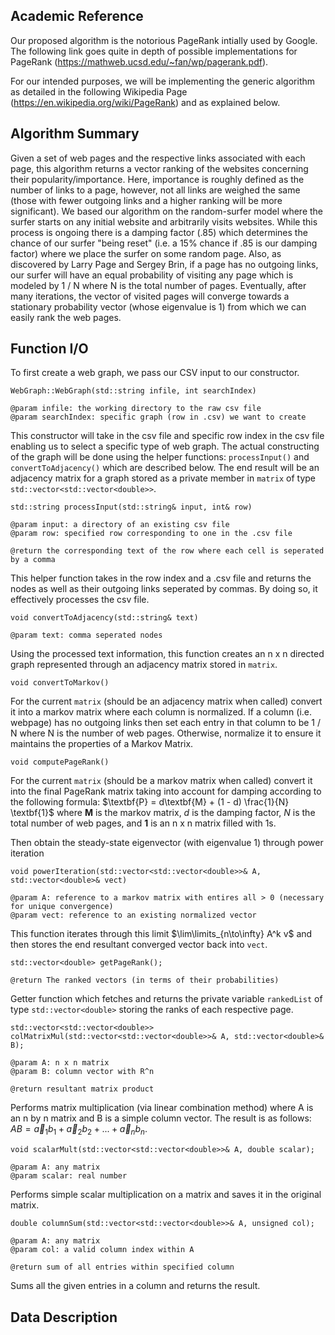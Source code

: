 ## Academic Reference

Our proposed algorithm is the notorious PageRank intially used by Google.
The following link goes quite in depth of possible implementations for PageRank (https://mathweb.ucsd.edu/~fan/wp/pagerank.pdf).

For our intended purposes, we will be implementing the generic algorithm as detailed in the following Wikipedia Page (https://en.wikipedia.org/wiki/PageRank) and as explained below.

## Algorithm Summary

Given a set of web pages and the respective links associated with each page, this algorithm returns a vector ranking of the websites concerning their popularity/importance. Here, importance is roughly defined as the number of links to a page, however, not all links are weighed the same (those with fewer outgoing links and a higher ranking will be more significant). We based our algorithm on the random-surfer model where the surfer starts on any initial website and arbitrarily visits websites. While this process is ongoing there is a damping factor (.85) which determines the chance of our surfer "being reset" (i.e. a 15% chance if .85 is our damping factor) where we place the surfer on some random page. Also, as discovered by Larry Page and Sergey Brin, if a page has no outgoing links, our surfer will have an equal probability of visiting any page which is modeled by 1 / N where N is the total number of pages. Eventually, after many iterations, the vector of visited pages will converge towards a stationary probability vector (whose eigenvalue is 1) from which we can easily rank the web pages.

## Function I/O 

To first create a web graph, we pass our CSV input to our constructor.

`WebGraph::WebGraph(std::string infile, int searchIndex)`
```
@param infile: the working directory to the raw csv file
@param searchIndex: specific graph (row in .csv) we want to create
```

This constructor will take in the csv file and specific row index in the csv file enabling us to select a specific type of web graph. The actual constructing of the graph will be done using the helper functions: 
`processInput()` and `convertToAdjacency()` which are described below. The end result will be an adjacency matrix for a graph stored as a private member in `matrix` of type `std::vector<std::vector<double>>`.

`std::string processInput(std::string& input, int& row)`
```
@param input: a directory of an existing csv file
@param row: specified row corresponding to one in the .csv file

@return the corresponding text of the row where each cell is seperated by a comma
```

This helper function takes in the row index and a .csv file and returns the nodes as well as their outgoing links seperated by commas. By doing so, it effectively processes the csv file.


`void convertToAdjacency(std::string& text)`
```
@param text: comma seperated nodes
```

Using the processed text information, this function creates an n x n directed graph represented through an adjacency matrix stored in `matrix`.

`void convertToMarkov()`

For the current `matrix` (should be an adjacency matrix when called) convert it into a markov matrix where each column is normalized. If a column (i.e. webpage) has no outgoing links then set each entry in that column to be 1 / N where N is the number of web pages. Otherwise, normalize it to ensure it maintains the properties of a Markov Matrix.

`void computePageRank()`

For the current `matrix` (should be a markov matrix when called) convert it into the final PageRank matrix taking into account for damping according to the following formula:
$\textbf{P} =  d\textbf{M} + (1 - d) \frac{1}{N} \textbf{1}$
where $\textbf{M}$ is the markov matrix, $d$ is the damping factor, $N$ is the total number of web pages, and $\textbf{1}$ is an n x n matrix filled with 1s.

Then obtain the steady-state eigenvector (with eigenvalue 1) through power iteration

`void powerIteration(std::vector<std::vector<double>>& A, std::vector<double>& vect)`
```
@param A: reference to a markov matrix with entires all > 0 (necessary for unique convergence)
@param vect: reference to an existing normalized vector
```
This function iterates through this limit $\lim\limits_{n\to\infty} A^k v$ and then stores the end resultant converged vector back into `vect`. 

`std::vector<double> getPageRank();`
```
@return The ranked vectors (in terms of their probabilities)
```
Getter function which fetches and returns the private variable `rankedList` of type `std::vector<double>` storing the ranks of each respective page.

`std::vector<std::vector<double>> colMatrixMul(std::vector<std::vector<double>>& A, std::vector<double>& B);`
```
@param A: n x n matrix 
@param B: column vector with R^n

@return resultant matrix product
```
Performs matrix multiplication (via linear combination method) where A is an n by n matrix and B is a simple column vector. The result is as follows: $AB = \vec{a}_1b_1 + \vec{a}_2b_2 + ... + \vec{a}_nb_n$.

`void scalarMult(std::vector<std::vector<double>>& A, double scalar);`
```
@param A: any matrix
@param scalar: real number
```
Performs simple scalar multiplication on a matrix and saves it in the original matrix.

`double columnSum(std::vector<std::vector<double>>& A, unsigned col);`
```
@param A: any matrix
@param col: a valid column index within A 

@return sum of all entries within specified column
```
Sums all the given entries in a column and returns the result.

## Data Description





